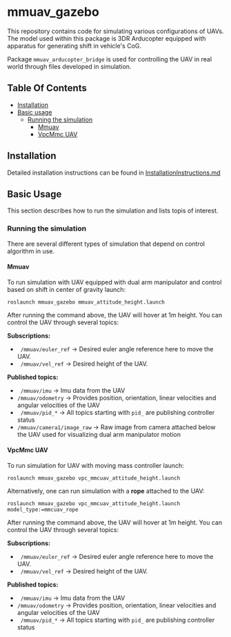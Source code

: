 # mmuav_gazebo
This repository contains code for simulating various configurations of UAVs. The model used within this package is 3DR Arducopter equipped with apparatus for generating shift in vehicle's CoG. 

Package ```mmuav_arducopter_bridge``` is used for controlling the UAV in real world through files developed in simulation.

## Table Of Contents

- [Installation](#Installation)
- [Basic usage](#BasicUsage)
  * [Running the simulation](#Running)
    * [Mmuav](#Mmuav)
    * [VpcMmc UAV](#VPCMMCUAV)

## <a name="Installation"></a> Installation
Detailed installation instructions can be found in [InstallationInstructions.md](https://github.com/larics/mmuav_gazebo/blob/master/InstallationInstructions.md)

## <a name="BasicUsage"></a> Basic Usage
This section describes how to run the simulation and lists topis of interest.

### <a name="Running"></a> Running the simulation
There are several different types of simulation that depend on control algorithm in use.

#### <a name="Mmuav"></a> Mmuav
To run simulation with UAV equipped with dual arm manipulator and control based on shift in center of gravity launch:

```roslaunch mmuav_gazebo mmuav_attitude_height.launch``` 

After running the command above, the UAV will hover at 1m height. You can control the UAV through several topics:

**Subscriptions:**

- ``` /mmuav/euler_ref``` -> Desired euler angle reference here to move the UAV.
- ``` /mmuav/vel_ref``` -> Desired height of the UAV.

**Published topics:**

- ``` /mmuav/imu``` -> Imu data from the UAV
- ``` /mmuav/odometry ``` -> Provides position, orientation, linear velocities and angular velocities of the UAV
- ``` /mmuav/pid_*``` -> All topics starting with ```pid_``` are publishing controller status
- ``` /mmuav/camera1/image_raw ``` -> Raw image from camera attached below the UAV used for visualizing dual arm manipulator motion

#### <a name="VPCMMCUAV"></a> VpcMmc UAV

To run simulation for UAV with moving mass controller launch:

```roslaunch mmuav_gazebo vpc_mmcuav_attitude_height.launch ```

Alternatively, one can run simulation with a **rope** attached to the UAV:

```roslaunch mmuav_gazebo vpc_mmcuav_attitude_height.launch model_type:=mmcuav_rope```

After running the command above, the UAV will hover at 1m height. You can control the UAV through several topics:

**Subscriptions:**

- ``` /mmuav/euler_ref``` -> Desired euler angle reference here to move the UAV.
- ``` /mmuav/vel_ref``` -> Desired height of the UAV.

**Published topics:**

- ``` /mmuav/imu``` -> Imu data from the UAV
- ``` /mmuav/odometry ``` -> Provides position, orientation, linear velocities and angular velocities of the UAV
- ``` /mmuav/pid_*``` -> All topics starting with ```pid_``` are publishing controller status

